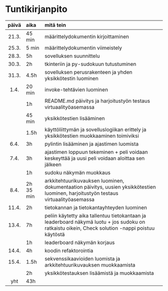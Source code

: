 # Tuntikirjanpito

| päivä | aika   | mitä tein  |
| :----:|:-----  | :-----|
|21.3.  |45 min  | määrittelydokumentin kirjoittaminen | 
|25.3.  |5 min   | määrittelydokumentin viimeistely |
|28.3.  |5h      | sovelluksen suunnittelu |
|30.3.  |2h      | tkinteriin ja py-sudokuun tutustuminen |
|31.3.  |4.5h    | sovelluksen perusrakenteen ja yhden yksikkötestin luominen |
|1.4.   |20 min  | invoke-tehtävien luominen |
|       |1h      | README.md päivitys ja harjoitustyön testaus virtuaalityöasemassa |
|       |45 min  | yksikkötestien lisääminen |
|       |1.5h    | käyttöliittymän ja sovelluslogiikan erittely ja yksikkötestien muokkaaminen toimiviksi | 
|6.4.   |3h      | pylintin lisääminen ja ajastimen luomista  |
|7.4.   |3h      | ajastimen loppuun tekeminen + peli voidaan keskeyttää ja uusi peli voidaan aloittaa sen jälkeen |
|       |1h      | sudoku näkymän muokkaus | 
|8.4.   |2h 35 min  | arkkitehtuurikuvauksen luominen, dokumentaation päivitys, uusien yksikkötestien luominen, harjoitustyön testaus virtuaalityöasemassa |
|11.4.  |2h      | tietokannan ja tietokantayhteyden luominen |
|13.4.  |7h      | peliin käytetty aika tallentuu tietokantaan ja leaderboard näkymä luotu + jos sudoku on ratkaistu oikein, Check solution -nappi poistuu käytöstä |
|       |1h      | leaderboard näkymän korjaus |
|14.4.  |4h      | koodin refaktorointia |
|15.4.  |1.5h    | sekvenssikaavioiden luomista ja arkkitehtuurikuvauksen muokkaamista |
|       |2h      | yksikkötestauksen lisäämistä ja muokkaamista |
| yht   |43h     |
